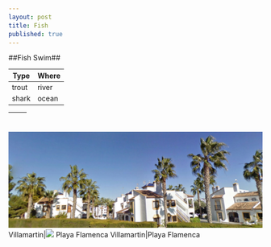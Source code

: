 ```yaml
---
layout: post
title: Fish
published: true
---
```


##Fish Swim##

Type|Where
-|-
trout|river
shark|ocean


&nbsp;| &nbsp;
-|-
![VMartin.jpeg](/images/VMartin.jpeg)
Villamartin|![](http://lh3.googleusercontent.com/-lHglhmh5Bwg/VMlFJjWp7iI/AAAAAAAAGN0/8YU6YUKdgcg/s0/1a.jpg)
Playa Flamenca
Villamartin|Playa Flamenca


